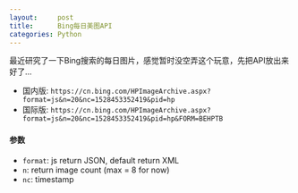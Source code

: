 ```yaml
---
layout:     post
title:      Bing每日美图API
categories: Python
---
```


最近研究了一下Bing搜索的每日图片，感觉暂时没空弄这个玩意，先把API放出来好了...

* 国内版: `https://cn.bing.com/HPImageArchive.aspx?format=js&n=20&nc=1528453352419&pid=hp`
* 国际版: `https://cn.bing.com/HPImageArchive.aspx?format=js&n=20&nc=1528453352419&pid=hp&FORM=BEHPTB`

#### 参数

* `format`: js return JSON, default return XML
* `n`: return image count (max = 8 for now)
* `nc`: timestamp
